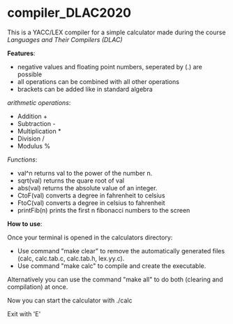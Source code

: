 # compiler_DLAC2020
This is a YACC/LEX compiler for a simple calculator made during the course *Languages and Their Compilers (DLAC)*


**Features**:

- negative values and floating point numbers, seperated by (.) are possible
- all operations can be combined with all other operations 
- brackets can be added like in standard algebra

*arithmetic operations*:
- Addition +
- Subtraction -
- Multiplication *
- Division /
- Modulus %

*Functions*: 
- val^n       returns val to the power of the number n.
- sqrt(val)   returns the quare root of val
- abs(val)    returns the absolute value of an integer. 
- CtoF(val)   converts a degree in fahrenheit to celsius
- FtoC(val)   converts a degree in celsius to fahrenheit
- printFib(n) prints the first n fibonacci numbers to the screen


**How to use**:

Once your terminal is opened in the calculators directory:
- Use command "make clear" to remove the automatically generated files (calc, calc.tab.c, calc.tab.h, lex.yy.c).
- Use command "make calc" to compile and create the executable.

Alternatively you can use the command "make all" to do both (clearing and compilation) at once.

Now you can start the calculator with ./calc

Exit with 'E'
